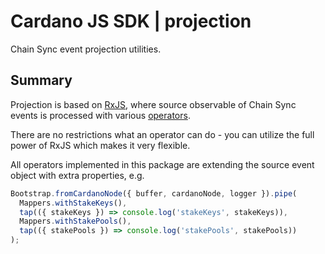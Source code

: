 # Cardano JS SDK | projection

Chain Sync event projection utilities.

## Summary

Projection is based on [RxJS](https://rxjs.dev/), where source observable of Chain Sync events is processed with various [operators](./src/operators/).

There are no restrictions what an operator can do - you can utilize the full power of RxJS which makes it very flexible.

All operators implemented in this package are extending the source event object with extra properties, e.g.

```ts
Bootstrap.fromCardanoNode({ buffer, cardanoNode, logger }).pipe(
  Mappers.withStakeKeys(),
  tap(({ stakeKeys }) => console.log('stakeKeys', stakeKeys)),
  Mappers.withStakePools(),
  tap(({ stakePools }) => console.log('stakePools', stakePools))
);
```
